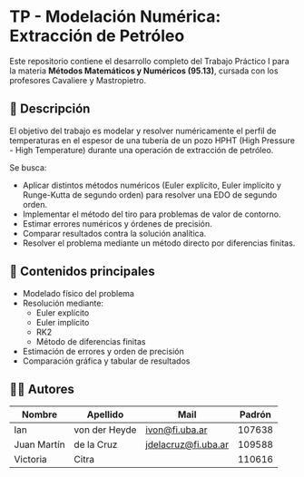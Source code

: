# TP - Modelación Numérica: Extracción de Petróleo

Este repositorio contiene el desarrollo completo del Trabajo Práctico I para la materia **Métodos Matemáticos y Numéricos (95.13)**, cursada con los profesores Cavaliere y Mastropietro.

## 📘 Descripción

El objetivo del trabajo es modelar y resolver numéricamente el perfil de temperaturas en el espesor de una tubería de un pozo HPHT (High Pressure - High Temperature) durante una operación de extracción de petróleo.

Se busca:
- Aplicar distintos métodos numéricos (Euler explícito, Euler implícito y Runge-Kutta de segundo orden) para resolver una EDO de segundo orden.
- Implementar el método del tiro para problemas de valor de contorno.
- Estimar errores numéricos y órdenes de precisión.
- Comparar resultados contra la solución analítica.
- Resolver el problema mediante un método directo por diferencias finitas.

## 🧠 Contenidos principales

- Modelado físico del problema
- Resolución mediante:
  - Euler explícito
  - Euler implícito
  - RK2
  - Método de diferencias finitas
- Estimación de errores y orden de precisión
- Comparación gráfica y tabular de resultados

## 👨‍🔬 Autores

| Nombre          | Apellido      | Mail                  | Padrón |
| --------------- | ------------- | --------------------- | ------ |
| Ian             | von der Heyde | ivon@fi.uba.ar        | 107638 |
| Juan Martín     | de la Cruz    | jdelacruz@fi.uba.ar   | 109588 |
| Victoria        | Citra         |                       | 110616 |